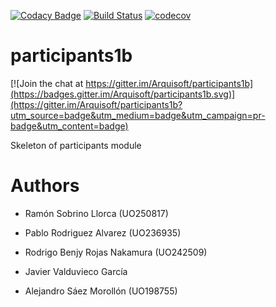 [![Codacy Badge](https://api.codacy.com/project/badge/Grade/2f5e9b234d9b4cbd8669629c299990ad)](https://www.codacy.com/app/jelabra/participants1b?utm_source=github.com&utm_medium=referral&utm_content=Arquisoft/participants1b&utm_campaign=badger)
[![Build Status](https://travis-ci.org/Arquisoft/participants1b.svg?branch=master)](https://travis-ci.org/Arquisoft/participants1b)
[![codecov](https://codecov.io/gh/Arquisoft/participants1b/branch/master/graph/badge.svg)](https://codecov.io/gh/Arquisoft/participants1b)


# participants1b

[![Join the chat at https://gitter.im/Arquisoft/participants1b](https://badges.gitter.im/Arquisoft/participants1b.svg)](https://gitter.im/Arquisoft/participants1b?utm_source=badge&utm_medium=badge&utm_campaign=pr-badge&utm_content=badge)

Skeleton of participants module

# Authors

- Ramón Sobrino Llorca (UO250817)

- Pablo Rodriguez Alvarez (UO236935)

- Rodrigo Benjy Rojas Nakamura (UO242509)

- Javier Valduvieco García

- Alejandro Sáez Morollón (UO198755)
